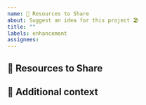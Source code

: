 ```yaml
---
name: 🚀 Resources to Share
about: Suggest an idea for this project 🏖
title: ""
labels: enhancement
assignees:
---
```


## 🚀 Resources to Share

<!-- A clear and concise description of the feature proposal. -->

## 📎 Additional context

<!-- Add any other context or screenshots about the feature request here. -->
